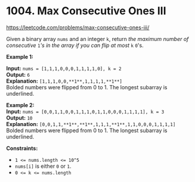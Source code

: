 # 1004. Max Consecutive Ones III

https://leetcode.com/problems/max-consecutive-ones-iii/

Given a binary array `nums` and an integer `k`, return _the maximum number of consecutive_ `1`_'s in the array if you can flip at most_ `k` `0`'s.

**Example 1:**

**Input:** `nums = [1,1,1,0,0,0,1,1,1,1,0], k = 2`\
**Output:** `6`\
**Explanation:** `[1,1,1,0,0,**1**,1,1,1,1,**1**]`\
Bolded numbers were flipped from 0 to 1. The longest subarray is underlined.

**Example 2:**\
**Input:** `nums = [0,0,1,1,0,0,1,1,1,0,1,1,0,0,0,1,1,1,1], k = 3`\
**Output:** `10`\
**Explanation:** `[0,0,1,1,**1**,**1**,1,1,1,**1**,1,1,0,0,0,1,1,1,1]`\
Bolded numbers were flipped from 0 to 1. The longest subarray is underlined.

**Constraints:**

- `1 <= nums.length <= 10^5`
- `nums[i]` is either `0` or `1`.
- `0 <= k <= nums.length`
